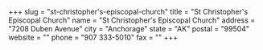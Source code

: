 +++
slug = "st-christopher's-episcopal-church"
title = "St Christopher's Episcopal Church"
name = "St Christopher's Episcopal Church"
address = "7208 Duben Avenue"
city = "Anchorage"
state = "AK"
postal = "99504"
website = ""
phone = "907 333-5010"
fax = ""
+++
